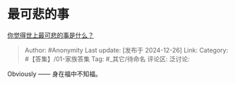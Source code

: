 # 最可悲的事
[你觉得世上最可悲的事是什么？](https://www.zhihu.com/question/486985144/answer/63981441827)

> Author: #Anonymity
> Last update: [发布于 2024-12-26]
> Link:
> Category: #【答集】/01-家族答集 
> Tag: #_其它/待命名 
> 评论区:
> 泛讨论:

Obviously —— 身在福中不知福。